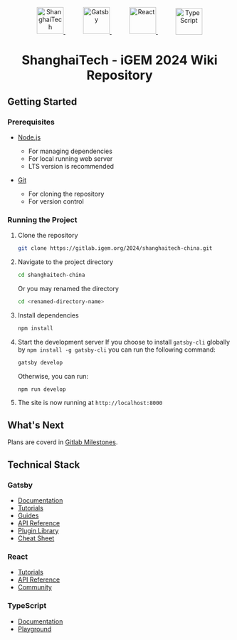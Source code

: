 <p class="logo-container" style="text-align: center;">
  <a href="https://www.shanghaitech.edu.cn/" style="margin: 0 20px; vertical-align: middle;">
    <img alt="ShanghaiTech" src="https://static.igem.wiki/teams/5174/repo-readme/shanghaitech-logo.svg" style="width: 60px;" />
  </a>
  <a href="https://www.gatsbyjs.com/" style="margin: 0 20px; vertical-align: middle;">
    <img alt="Gatsby" src="https://static.igem.wiki/teams/5174/repo-readme/gatsby-logo.svg" style="width: 60px;" />
  </a>
  <a href="https://react.dev/" style="margin: 0 20px; vertical-align: middle;">
    <img alt="React" src="https://static.igem.wiki/teams/5174/repo-readme/react-logo.svg" style="width: 60px;" />
  </a>
  <a href="https://www.typescriptlang.org/" style="margin: 0 20px; vertical-align: middle;">
    <img alt="TypeScript" src="https://static.igem.wiki/teams/5174/repo-readme/typescript-logo.svg" style="width: 60px;" />
  </a>
</p>


<div style="text-align:center;">

# ShanghaiTech - iGEM 2024 Wiki Repository

</div>

## Getting Started

### Prerequisites

- [Node.js](https://nodejs.org/en/download/)
  - For managing dependencies
  - For local running web server
  - LTS version is recommended

- [Git](https://git-scm.com/downloads)
  - For cloning the repository
  - For version control
### Running the Project

1. Clone the repository
    ```bash
    git clone https://gitlab.igem.org/2024/shanghaitech-china.git
    ```
2. Navigate to the project directory
    ```bash
    cd shanghaitech-china
    ```
    Or you may renamed the directory
    ```bash
    cd <renamed-directory-name>
    ```
    
3. Install dependencies
    ```bash
    npm install
    ```

4. Start the development server
   If you choose to install `gatsby-cli` globally by `npm install -g gatsby-cli` 
   you can run the following command:
    ```bash
    gatsby develop
    ```
    Otherwise, you can run:
    ```bash
    npm run develop
    ```

  5. The site is now running at `http://localhost:8000`


## What's Next

Plans are coverd in [Gitlab Milestones](https://gitlab.igem.org/2024/shanghaitech-china/-/milestones).

    
## Technical Stack

### Gatsby
- [Documentation](https://www.gatsbyjs.com/docs/?utm_source=starter&utm_medium=readme&utm_campaign=minimal-starter-ts)
- [Tutorials](https://www.gatsbyjs.com/docs/tutorial/?utm_source=starter&utm_medium=readme&utm_campaign=minimal-starter-ts)
- [Guides](https://www.gatsbyjs.com/docs/how-to/?utm_source=starter&utm_medium=readme&utm_campaign=minimal-starter-ts)
- [API Reference](https://www.gatsbyjs.com/docs/api-reference/?utm_source=starter&utm_medium=readme&utm_campaign=minimal-starter-ts)
- [Plugin Library](https://www.gatsbyjs.com/plugins?utm_source=starter&utm_medium=readme&utm_campaign=minimal-starter-ts)
- [Cheat Sheet](https://www.gatsbyjs.com/docs/cheat-sheet/?utm_source=starter&utm_medium=readme&utm_campaign=minimal-starter-ts)

### React

- [Tutorials](https://react.dev/learn)
- [API Reference](https://react.dev/reference/react)
- [Community](https://react.dev/community)

### TypeScript

- [Documentation](https://www.typescriptlang.org/docs/)
- [Playground](https://www.typescriptlang.org/play)
